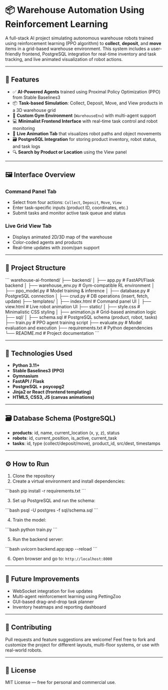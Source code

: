 
# 📦 Warehouse Automation Using Reinforcement Learning

A full-stack AI project simulating autonomous warehouse robots trained using reinforcement learning (PPO algorithm) to **collect**, **deposit**, and **move** items in a grid-based warehouse environment. This system includes a user-friendly frontend, PostgreSQL integration for real-time inventory and task tracking, and live animated visualization of robot actions.

---

## 🚀 Features

- ✅ **AI-Powered Agents** trained using Proximal Policy Optimization (PPO) from Stable Baselines3  
- 📦 **Task-based Simulation**: Collect, Deposit, Move, and View products in a 3D warehouse grid  
- 🧠 **Custom Gym Environment** (`WarehouseEnv`) with multi-agent support  
- 💻 **Minimalist Frontend Interface** with real-time task control and robot monitoring  
- 🎥 **Live Animation Tab** that visualizes robot paths and object movements  
- 🗃️ **PostgreSQL Integration** for storing product inventory, robot status, and task logs  
- 🔍 **Search by Product or Location** using the View panel

---

## 🖼️ Interface Overview

### **Command Panel Tab**
- Select from four actions: `Collect`, `Deposit`, `Move`, `View`
- Enter task-specific inputs (product ID, coordinates, etc.)
- Submit tasks and monitor active task queue and status

### **Live Grid View Tab**
- Displays animated 2D/3D map of the warehouse
- Color-coded agents and products
- Real-time updates with zoom/pan support

---

## 📁 Project Structure

\`\`\`
warehouse-ai-frontend/
├── backend/
│   ├── app.py               # FastAPI/Flask backend
│   ├── warehouse_env.py     # Gym-compatible RL environment
│   ├── ppo_model.py         # Model training & inference
│   ├── database.py          # PostgreSQL connection
│   ├── crud.py              # DB operations (insert, fetch, update)
├── templates/
│   ├── index.html           # Command panel UI
│   ├── view.html            # Live robot animation UI
├── static/
│   ├── style.css            # Minimalistic CSS styling
│   ├── animation.js         # Grid-based animation logic
├── sql/
│   ├── schema.sql           # PostgreSQL schema (product, robot, tasks)
├── train.py                 # PPO agent training script
├── evaluate.py              # Model evaluation and execution
├── requirements.txt         # Python dependencies
└── README.md                # Project documentation
\`\`\`

---

## 🧠 Technologies Used

- **Python 3.11+**
- **Stable Baselines3 (PPO)**  
- **Gymnasium**  
- **FastAPI / Flask**  
- **PostgreSQL + psycopg2**  
- **Jinja2 or React (frontend templating)**  
- **HTML5, CSS3, JS (canvas animations)**

---

## 🗃️ Database Schema (PostgreSQL)

- **products**: id, name, current_location (x, y, z), status  
- **robots**: id, current_position, is_active, current_task  
- **tasks**: id, type (collect/deposit/move), product_id, src/dest, timestamps  

---

## ⚙️ How to Run

1. Clone the repository  
2. Create a virtual environment and install dependencies:

\`\`\`bash
pip install -r requirements.txt
\`\`\`

3. Set up PostgreSQL and run the schema:

\`\`\`bash
psql -U postgres -f sql/schema.sql
\`\`\`

4. Train the model:

\`\`\`bash
python train.py
\`\`\`

5. Run the backend server:

\`\`\`bash
uvicorn backend.app:app --reload
\`\`\`

6. Open browser and go to: `http://localhost:8000`

---

## 🎯 Future Improvements

- WebSocket integration for live updates
- Multi-agent reinforcement learning using PettingZoo
- GUI-based drag-and-drop task planner
- Inventory heatmaps and reporting dashboard

---

## 🙌 Contributing

Pull requests and feature suggestions are welcome! Feel free to fork and customize the project for different layouts, multi-floor systems, or use with real-world robots.

---

## 📜 License

MIT License — free for personal and commercial use.
